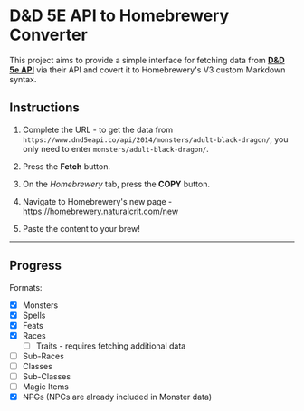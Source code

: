 # D&D 5E API to Homebrewery Converter

This project aims to provide a simple interface for fetching data from [**D&D 5e API**](https://www.dnd5eapi.co) via their API and covert it to Homebrewery's V3 custom Markdown syntax.

## Instructions

1. Complete the URL - to get the data from `https://www.dnd5eapi.co/api/2014/monsters/adult-black-dragon/`, you only need to enter `monsters/adult-black-dragon/`.

2. Press the **Fetch** button.

3. On the *Homebrewery* tab, press the **COPY** button.

4. Navigate to Homebrewery's new page - https://homebrewery.naturalcrit.com/new

5. Paste the content to your brew!

---

## Progress

Formats:
- [x] Monsters
- [x] Spells
- [x] Feats
- [x] Races
  - [ ] Traits - requires fetching additional data
- [ ] Sub-Races
- [ ] Classes
- [ ] Sub-Classes
- [ ] Magic Items
- [x] ~~NPCs~~ (NPCs are already included in Monster data)
